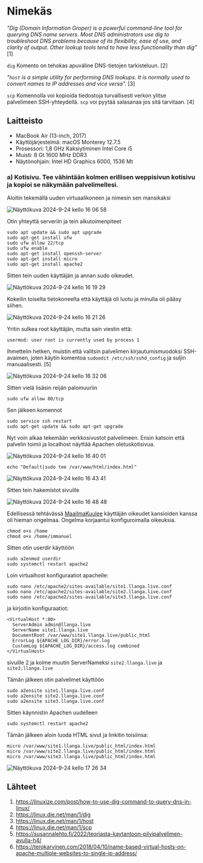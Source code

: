 
# Nimekäs

_"Dig (Domain Information Groper) is a powerful command-line tool for querying DNS name servers.
Most DNS administrators use dig to troubleshoot DNS problems because of its flexibility, 
ease of use, and clarity of output. Other lookup tools tend to have less functionality than dig"_ [1]

`dig` Komento on tehokas apuväline DNS-tietojen tarkisteluun. [2]

_"`host` is a simple utility for performing DNS lookups. It is normally used to convert names to IP addresses and vice versa"._ [3]

`scp` Komennolla voi kopioida tiedostoja turvallisesti verkon ylitse palvelimeen SSH-yhteydellä. `scp` voi pyytää salasanaa jos sitä tarvitaan. [4]

## Laitteisto

- MacBook Air (13-inch, 2017)
- Käyttöjärjestelmä: macOS Monterey 12.7.5
- Prosessori: 1,8 GHz Kaksiytiminen Intel Core i5
- Muisti: 8 Gt 1600 MHz DDR3
- Näytönohjain: Intel HD Graphics 6000, 1536 Mt


### a) Kotisivu. Tee vähintään kolmen erillisen weppisivun kotisivu ja kopioi se näkymään palvelimellesi. 

Aloitin tekemällä uuden virtuaalikoneen ja nimesin sen mansikaksi

![Näyttökuva 2024-9-24 kello 16 06 58](https://github.com/user-attachments/assets/01a77236-a660-4b4e-a277-b8fd73811725)

Otin yhteyttä serveriin ja tein alkutoimenpiteet

    sudo apt update && sudo apt upgrade
    sudo apt-get install ufw
    sudo ufw allow 22/tcp
    sudo ufw enable
    sudo apt-get install openssh-server
    sudo apt-get install micro
    sudo apt-get install apache2

Sitten tein uuden käyttäjän ja annan sudo oikeudet.

![Näyttökuva 2024-9-24 kello 16 19 29](https://github.com/user-attachments/assets/2250a0a0-97b5-4d5a-ad63-25260a1c501a)

Kokeilin toiselta tietokoneelta että käyttäjä oli luotu ja minulla oli pääsy siihen.

![Näyttökuva 2024-9-24 kello 16 21 26](https://github.com/user-attachments/assets/0f161ad8-8e3e-4385-a3af-57939eaac763)

Yritin sulkea root käyttäjän, mutta sain viestin että:

    usermod: user root is currently used by process 1

Ihmettelin hetken, muistin että valitsin palvelimen kirjautumismuodoksi SSH-avaimen, joten käytin komentoa `sudoedit /etc/ssh/sshd_config` ja suljin manuaalisesti. [5]



![Näyttökuva 2024-9-24 kello 16 32 06](https://github.com/user-attachments/assets/6261feb4-ad9b-4678-ba75-d34f9fe98210)

Sitten vielä lisäsin reijän palomuuriin

    sudo ufw allow 80/tcp

Sen jälkeen komennot

    sudo service ssh restart
    sudo apt-get update && sudo apt-get upgrade

Nyt voin alkaa tekemään verkkosivustot palvelimeen. Ensin katsoin että palvelin toimii ja localhost näyttää Apachen oletuskotisivua.

![Näyttökuva 2024-9-24 kello 16 40 01](https://github.com/user-attachments/assets/a28ac554-a185-452a-9056-6d025087833c)

    echo "Default|sudo tee /var/www/html/index.html"

![Näyttökuva 2024-9-24 kello 16 43 41](https://github.com/user-attachments/assets/9a4c8e9e-24e5-4dae-bfab-9ffd3f8b45d2)

Sitten tein hakemistot sivuille

![Näyttökuva 2024-9-24 kello 16 48 48](https://github.com/user-attachments/assets/e3fd4ebe-18fc-47dc-a6ca-b2e65fc5d1a4)

Edellisessä tehtävässä [MaailmaKuulee](https://github.com/bhg995/lise/blob/main/h4/maailmaKuulee.md) käyttäjän oikeudet kansioiden kanssa oli hieman ongelmaa. Ongelma korjaantui konfiguroimalla oikeuksia.

    chmod o+x /home
    chmod o+x /home/immanuel

Sitten otin userdir käyttöön

    sudo a2enmod userdir
    sudo systemctl restart apache2

Loin virtualhost konfiguraatiot apachelle:

    sudo nano /etc/apache2/sites-available/site1.llanga.live.conf
    sudo nano /etc/apache2/sites-available/site2.llanga.live.conf
    sudo nano /etc/apache2/sites-available/site3.llanga.live.conf

ja kirjoitin konfiguraatiot:

    <VirtualHost *:80>
      ServerAdmin admin@llanga.live
      ServerName site1.llanga.live
      DocumentRoot /var/www/site1.llanga.live/public_html
      ErrorLog ${APACHE_LOG_DIR}/error.log
      CustomLog ${APACHE_LOG_DIR}/access.log combined
    </VirtualHost>

sivuille 2 ja kolme muutin ServerNameksi `site2.llanga.live` ja `site3.llanga.live`

Tämän jälkeen otin palvelimet käyttöön

    sudo a2ensite site1.llanga.live.conf
    sudo a2ensite site2.llanga.live.conf
    sudo a2ensite site3.llanga.live.conf

Sitten käynnistin Apachen uudelleen

    sudo systemctl restart apache2

Tämän jälkeen aloin luoda HTML sivut ja linkitin toisiinsa:

    micro /var/www/site1.llanga.live/public_html/index.html
    micro /var/www/site2.llanga.live/public_html/index.html
    micro /var/www/site3.llanga.live/public_html/index.html
    

![Näyttökuva 2024-9-24 kello 17 26 34](https://github.com/user-attachments/assets/7cafdd34-5144-47b8-9128-98295ec680b7)




## Lähteet

1. https://linuxize.com/post/how-to-use-dig-command-to-query-dns-in-linux/
2. https://linux.die.net/man/1/dig
3. https://linux.die.net/man/1/host
4. https://linux.die.net/man/1/scp
5. https://susannalehto.fi/2022/teoriasta-kaytantoon-pilvipalvelimen-avulla-h4/
6. https://terokarvinen.com/2018/04/10/name-based-virtual-hosts-on-apache-multiple-websites-to-single-ip-address/


